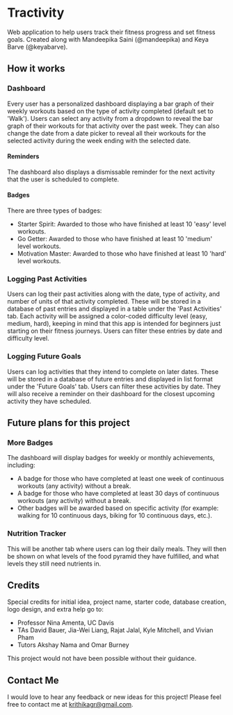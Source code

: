 # Tractivity
Web application to help users track their fitness progress and set fitness goals. Created along with Mandeepika Saini (@mandeepika) and Keya Barve (@keyabarve).


## How it works

### Dashboard
Every user has a personalized dashboard displaying a bar graph of their weekly workouts based on the type of activity completed (default set to 'Walk'). Users can select any activity from a dropdown to reveal the bar graph of their workouts for that activity over the past week. They can also change the date from a date picker to reveal all their workouts for the selected activity during the week ending with the selected date.  

#### Reminders
The dashboard also displays a dismissable reminder for the next activity that the user is scheduled to complete. 

#### Badges
There are three types of badges:  
- Starter Spirit: Awarded to those who have finished at least 10 'easy' level workouts.
- Go Getter: Awarded to those who have finished at least 10 'medium' level workouts.
- Motivation Master: Awarded to those who have finished at least 10 'hard' level workouts.

### Logging Past Activities
Users can log their past activities along with the date, type of activity, and number of units of that activity completed. These will be stored in a database of past entries and displayed in a table under the 'Past Activities' tab. Each activity will be assigned a color-coded difficulty level (easy, medium, hard), keeping in mind that this app is intended for beginners just starting on their fitness journeys. Users can filter these entries by date and difficulty level. 

### Logging Future Goals
Users can log activities that they intend to complete on later dates. These will be stored in a database of future entries and displayed in list format under the 'Future Goals' tab. Users can filter these activities by date. They will also receive a reminder on their dashboard for the closest upcoming activity they have scheduled.


## Future plans for this project

### More Badges
The dashboard will display badges for weekly or monthly achievements, including:
- A badge for those who have completed at least one week of continuous workouts (any activity) without a break.
- A badge for those who have completed at least 30 days of continuous workouts (any activity) without a break.
- Other badges will be awarded based on specific activity (for example: walking for 10 continuous days, biking for 10 continuous days, etc.).

### Nutrition Tracker
This will be another tab where users can log their daily meals. They will then be shown on what levels of the food pyramid they have fulfilled, and what levels they still need nutrients in. 


## Credits  
Special credits for initial idea, project name, starter code, database creation, logo design, and extra help go to:
- Professor Nina Amenta, UC Davis
- TAs David Bauer, Jia-Wei Liang, Rajat Jalal, Kyle Mitchell, and Vivian Pham
- Tutors Akshay Nama and Omar Burney  

This project would not have been possible without their guidance.


## Contact Me
I would love to hear any feedback or new ideas for this project! Please feel free to contact me at krithikagr@gmail.com.
